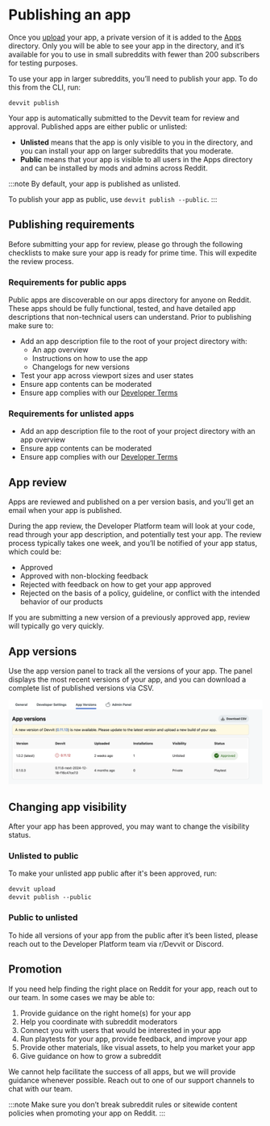 # Publishing an app

Once you [upload](./dev_guide#7-upload-your-app) your app, a private version of it is added to the [Apps](https://developers.reddit.com/apps) directory. Only you will be able to see your app in the directory, and it’s available for you to use in small subreddits with fewer than 200 subscribers for testing purposes.

To use your app in larger subreddits, you’ll need to publish your app. To do this from the CLI, run:

```
devvit publish
```

Your app is automatically submitted to the Devvit team for review and approval. Published apps are either public or unlisted:

- **Unlisted** means that the app is only visible to you in the directory, and you can install your app on larger subreddits that you moderate.
- **Public** means that your app is visible to all users in the Apps directory and can be installed by mods and admins across Reddit.

:::note
By default, your app is published as unlisted.

To publish your app as public, use `devvit publish --public`.
:::

## Publishing requirements

Before submitting your app for review, please go through the following checklists to make sure your app is ready for prime time. This will expedite the review process.

### Requirements for public apps

Public apps are discoverable on our apps directory for anyone on Reddit. These apps should be fully functional, tested, and have detailed app descriptions that non-technical users can understand. Prior to publishing make sure to:

- Add an app description file to the root of your project directory with:
  - An app overview
  - Instructions on how to use the app
  - Changelogs for new versions
- Test your app across viewport sizes and user states
- Ensure app contents can be moderated
- Ensure app complies with our [Developer Terms](https://redditinc.com/policies/developer-terms)

### Requirements for unlisted apps

- Add an app description file to the root of your project directory with an app overview
- Ensure app contents can be moderated
- Ensure app complies with our [Developer Terms](https://redditinc.com/policies/developer-terms)

## App review

Apps are reviewed and published on a per version basis, and you'll get an email when your app is published.

During the app review, the Developer Platform team will look at your code, read through your app description, and potentially test your app. The review process typically takes one week, and you’ll be notified of your app status, which could be:

- Approved
- Approved with non-blocking feedback
- Rejected with feedback on how to get your app approved
- Rejected on the basis of a policy, guideline, or conflict with the intended behavior of our products

If you are submitting a new version of a previously approved app, review will typically go very quickly.

## App versions

Use the app version panel to track all the versions of your app. The panel displays the most recent versions of your app, and you can download a complete list of published versions via CSV.

![app version panel](./assets/app_versions_panel.png)

## Changing app visibility

After your app has been approved, you may want to change the visibility status.

### Unlisted to public

To make your unlisted app public after it's been approved, run:

```tsx
devvit upload
devvit publish --public
```

### Public to unlisted

To hide all versions of your app from the public after it’s been listed, please reach out to the Developer Platform team via r/Devvit or Discord.

## Promotion

If you need help finding the right place on Reddit for your app, reach out to our team. In some cases we may be able to:

1. Provide guidance on the right home(s) for your app
2. Help you coordinate with subreddit moderators
3. Connect you with users that would be interested in your app
4. Run playtests for your app, provide feedback, and improve your app
5. Provide other materials, like visual assets, to help you market your app
6. Give guidance on how to grow a subreddit

We cannot help facilitate the success of all apps, but we will provide guidance whenever possible. Reach out to one of our support channels to chat with our team.

:::note
Make sure you don’t break subreddit rules or sitewide content policies when promoting your app on Reddit.
:::
